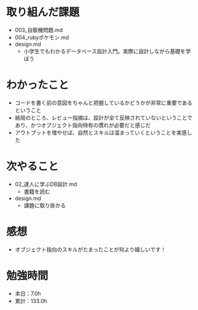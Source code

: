# 取り組んだ課題
* 003_自販機問題.md
* 004_rubyポケモン.md
* design.md
  * 小学生でもわかるデータベース設計入門。実際に設計しながら基礎を学ぼう

# わかったこと
* コードを書く前の意図をちゃんと把握しているかどうかが非常に重要であるということ
* 結局のところ、レビュー指摘は、設計が全て反映されていないということであり、かつオブジェクト指向特有の慣れが必要だと感じだ
* アウトプットを増やせば、自然とスキルは溜まっていくということを実感した

# 次やること
* 02_達人に学ぶDB設計.md
  * 書籍を読む
* design.md
  * 課題に取り掛かる

# 感想
* オブジェクト指向のスキルがたまったことが何より嬉しいです！

# 勉強時間
* 本日：7.0h
* 累計：133.0h
